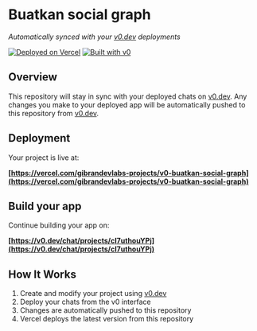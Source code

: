 # Buatkan social graph

*Automatically synced with your [v0.dev](https://v0.dev) deployments*

[![Deployed on Vercel](https://img.shields.io/badge/Deployed%20on-Vercel-black?style=for-the-badge&logo=vercel)](https://vercel.com/gibrandevlabs-projects/v0-buatkan-social-graph)
[![Built with v0](https://img.shields.io/badge/Built%20with-v0.dev-black?style=for-the-badge)](https://v0.dev/chat/projects/cI7uthouYPj)

## Overview

This repository will stay in sync with your deployed chats on [v0.dev](https://v0.dev).
Any changes you make to your deployed app will be automatically pushed to this repository from [v0.dev](https://v0.dev).

## Deployment

Your project is live at:

**[https://vercel.com/gibrandevlabs-projects/v0-buatkan-social-graph](https://vercel.com/gibrandevlabs-projects/v0-buatkan-social-graph)**

## Build your app

Continue building your app on:

**[https://v0.dev/chat/projects/cI7uthouYPj](https://v0.dev/chat/projects/cI7uthouYPj)**

## How It Works

1. Create and modify your project using [v0.dev](https://v0.dev)
2. Deploy your chats from the v0 interface
3. Changes are automatically pushed to this repository
4. Vercel deploys the latest version from this repository